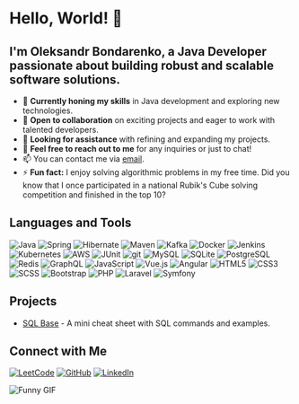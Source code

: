 # Hello, World! 👋

## I'm Oleksandr Bondarenko, a Java Developer passionate about building robust and scalable software solutions.

- 🌱 **Currently honing my skills** in Java development and exploring new technologies.
- 👯 **Open to collaboration** on exciting projects and eager to work with talented developers.
- 🤔 **Looking for assistance** with refining and expanding my projects.
- 💬 **Feel free to reach out to me** for any inquiries or just to chat!
- 📫 You can contact me via [email](mailto:bondarenkoov.dev@gmai.com).
- ⚡ **Fun fact:** I enjoy solving algorithmic problems in my free time. Did you know that I once participated in a national Rubik's Cube solving competition and finished in the top 10?

## Languages and Tools

![Java](https://img.shields.io/badge/-Java-orange?style=flat-square&logo=java&logoColor=blue)
![Spring](https://img.shields.io/badge/-Spring-green?style=flat-square&logo=spring&logoColor=white)
![Hibernate](https://img.shields.io/badge/-Hibernate-blue?style=flat-square&logo=hibernate&logoColor=white)
![Maven](https://img.shields.io/badge/-Maven-orange?style=flat-square&logo=apache-maven&logoColor=white)
![Kafka](https://img.shields.io/badge/-Kafka-red?style=flat-square&logo=apache-kafka&logoColor=white)
![Docker](https://img.shields.io/badge/-Docker-blue?style=flat-square&logo=docker&logoColor=white)
![Jenkins](https://img.shields.io/badge/-Jenkins-black?style=flat-square&logo=jenkins&logoColor=white)
![Kubernetes](https://img.shields.io/badge/-Kubernetes-blue?style=flat-square&logo=kubernetes&logoColor=white)
![AWS](https://img.shields.io/badge/-AWS-yellow?style=flat-square&logo=amazon-aws&logoColor=white)
![JUnit](https://img.shields.io/badge/-JUnit-red?style=flat-square&logo=junit&logoColor=white)
![git](https://img.shields.io/badge/-Git-lightgrey?style=flat-square&logo=git&logoColor=white)
![MySQL](https://img.shields.io/badge/-MySQL-blue?style=flat-square&logo=mysql&logoColor=white)
![SQLite](https://img.shields.io/badge/-SQLite-blue?style=flat-square&logo=sqlite&logoColor=white)
![PostgreSQL](https://img.shields.io/badge/-PostgreSQL-blue?style=flat-square&logo=postgresql&logoColor=white)
![Redis](https://img.shields.io/badge/-Redis-red?style=flat-square&logo=redis&logoColor=white)
![GraphQL](https://img.shields.io/badge/-GraphQL-pink?style=flat-square&logo=graphql&logoColor=white)
![JavaScript](https://img.shields.io/badge/-JavaScript-yellow?style=flat-square&logo=javascript&logoColor=white)
![Vue.js](https://img.shields.io/badge/-Vue.js-green?style=flat-square&logo=vue.js&logoColor=white)
![Angular](https://img.shields.io/badge/-Angular-red?style=flat-square&logo=angular&logoColor=white)
![HTML5](https://img.shields.io/badge/-HTML5-orange?style=flat-square&logo=html5&logoColor=white)
![CSS3](https://img.shields.io/badge/-CSS3-blue?style=flat-square&logo=css3&logoColor=white)
![SCSS](https://img.shields.io/badge/-SCSS-pink?style=flat-square&logo=sass&logoColor=white)
![Bootstrap](https://img.shields.io/badge/-Bootstrap-purple?style=flat-square&logo=bootstrap&logoColor=white)
![PHP](https://img.shields.io/badge/-PHP-blue?style=flat-square&logo=php&logoColor=white)
![Laravel](https://img.shields.io/badge/-Laravel-red?style=flat-square&logo=laravel&logoColor=white)
![Symfony](https://img.shields.io/badge/-Symfony-blue?style=flat-square&logo=symfony&logoColor=white)

## Projects

- [SQL Base](https://github.com/snowfallen/sql-base) - A mini cheat sheet with SQL commands and examples.

## Connect with Me

[![LeetCode](https://img.shields.io/badge/-LeetCode-orange?style=flat-square&logo=leetcode&logoColor=white)](https://leetcode.com/u/snowfallen/)
[![GitHub](https://img.shields.io/badge/-GitHub-black?style=flat-square&logo=github&logoColor=white)](https://github.com/snowfallen)
[![LinkedIn](https://img.shields.io/badge/-LinkedIn-blue?style=flat-square&logo=linkedin&logoColor=white)](https://www.linkedin.com/in/oleksandr-bondarenko-snowfall/)

![Funny GIF](https://media.giphy.com/media/ASd0Ukj0y3qMM/giphy.gif)
